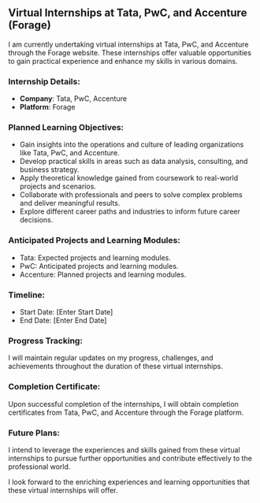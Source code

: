 ## Virtual Internships at Tata, PwC, and Accenture (Forage)

I am currently undertaking virtual internships at Tata, PwC, and Accenture through the Forage website. These internships offer valuable opportunities to gain practical experience and enhance my skills in various domains.

### Internship Details:
- **Company**: Tata, PwC, Accenture
- **Platform**: Forage

### Planned Learning Objectives:
- Gain insights into the operations and culture of leading organizations like Tata, PwC, and Accenture.
- Develop practical skills in areas such as data analysis, consulting, and business strategy.
- Apply theoretical knowledge gained from coursework to real-world projects and scenarios.
- Collaborate with professionals and peers to solve complex problems and deliver meaningful results.
- Explore different career paths and industries to inform future career decisions.

### Anticipated Projects and Learning Modules:
- Tata: Expected projects and learning modules.
- PwC: Anticipated projects and learning modules.
- Accenture: Planned projects and learning modules.

### Timeline:
- Start Date: [Enter Start Date]
- End Date: [Enter End Date]

### Progress Tracking:
I will maintain regular updates on my progress, challenges, and achievements throughout the duration of these virtual internships.

### Completion Certificate:
Upon successful completion of the internships, I will obtain completion certificates from Tata, PwC, and Accenture through the Forage platform.

### Future Plans:
I intend to leverage the experiences and skills gained from these virtual internships to pursue further opportunities and contribute effectively to the professional world.

I look forward to the enriching experiences and learning opportunities that these virtual internships will offer.


